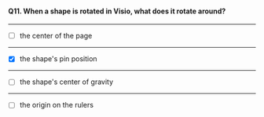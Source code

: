 #### Q11. When a shape is rotated in Visio, what does it rotate around?

---

- [ ] the center of the page

---

- [x] the shape's pin position

---

- [ ] the shape's center of gravity

---

- [ ] the origin on the rulers
